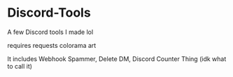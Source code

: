 # Discord-Tools
A few Discord tools I made lol

requires
requests
colorama
art

It includes 
Webhook Spammer,
Delete DM,
Discord Counter Thing (idk what to call it)
